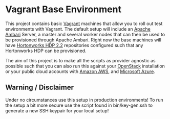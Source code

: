 # Vagrant Base Environment

This project contains basic [Vagrant](https://www.vagrantup.com) machines that allow you to roll out test environments with Vagrant. The default setup will include an [Apache Ambari](https://ambari.apache.org) Server, a master and several worker nodes that can then be used to be provisioned through Apache Ambari. Right now the base machines will have [Hortonworks HDP 2.2](http://hortonworks.com) repositories configured such that any Hortonworks HDP can be provisioned.

The aim of this project is to make all the scripts as provider agnostic as possible such that you can also run this against your [OpenStack](https://www.openstack.org) installation or your public cloud accounts with [Amazon AWS](http://aws.amazon.com), and [Microsoft Azure](http://azure.microsoft.com/).

## Warning / Disclaimer

Under no circumstances use this setup in production environments! To run the setup a bit more secure use the script found in bin/key-gen.ssh to generate a new SSH keypair for your local setup!
